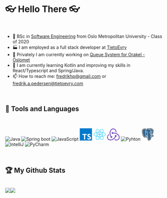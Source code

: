 # :eyeglasses: Hello There :eyeglasses:

</br>

- :school: BSc in [Software Engineering](https://www.oslomet.no/studier/tkd/dataingenior) from Oslo Metropolitan University - Class of 2020
- :factory: I am employed as a full stack developer at [TietoEvry](https://www.tietoevry.com/) 
- 🔭 Privately I am currently working on [Queue System for Orakel - Oslomet](https://github.com/OrakelOsloMet/Orakel_Queue_Client)
- 🌱 I am currently learning Kotlin and improving my skills in React/Typescript and Spring/Java.
- 📫 How to reach me: fredrikhp@gmail.com or fredrik.a.pedersen@tietoevry.com

</br>

## :hammer: Tools and Languages

</br>

<p align="left">
  <img alt="Java" width="40px" src="https://img.icons8.com/color/48/000000/java-coffee-cup-logo.png" />
  <img alt="Spring boot" width="40px" src="https://img.icons8.com/color/48/000000/spring-logo.png" />
  <img alt="JavaScript" width="40px" src="https://img.icons8.com/color/48/000000/javascript.png" />
  <img alt="TypeScript" width="40px" src="https://raw.githubusercontent.com/devicons/devicon/master/icons/typescript/typescript-original.svg" />
  <img alt="React" width="40px" src="https://raw.githubusercontent.com/devicons/devicon/master/icons/react/react-original.svg" />
  <img alt="Redux" width="40px" src="https://raw.githubusercontent.com/devicons/devicon/master/icons/redux/redux-original.svg" />
  <img alt="Pyhton" width="40px" src="https://img.icons8.com/color/48/000000/python.png" />
  <img alt="PosgreSQL" width="40px" src="https://raw.githubusercontent.com/devicons/devicon/master/icons/postgresql/postgresql-original.svg"/>

  <img alt="IntelliJ" width="40px" src="https://img.icons8.com/color/48/000000/intellij-idea.png" />
  <img alt="PyCharm" width="40px" src="https://img.icons8.com/color/48/000000/pycharm.png" />  
</p>

</br>

## :trophy: My Github Stats

</br>

<div>
  <a href="https://readme-stats-cfgj2cxdy.vercel.app/api?username=FredrikPedersen&count_private=true&show_icons=true&theme=dark">
    <img  align="left" src="https://readme-stats-cfgj2cxdy.vercel.app/api?username=FredrikPedersen&count_private=true&show_icons=true&theme=dark" />
  </a>
  <a href="https://readme-stats-cfgj2cxdy.vercel.app/api/top-langs/?username=FredrikPedersen&hide=php&theme=dark">
    <img align="left" src="https://readme-stats-cfgj2cxdy.vercel.app/api/top-langs/?username=FredrikPedersen&hide=php&theme=dark" />
  </a>
</div>
